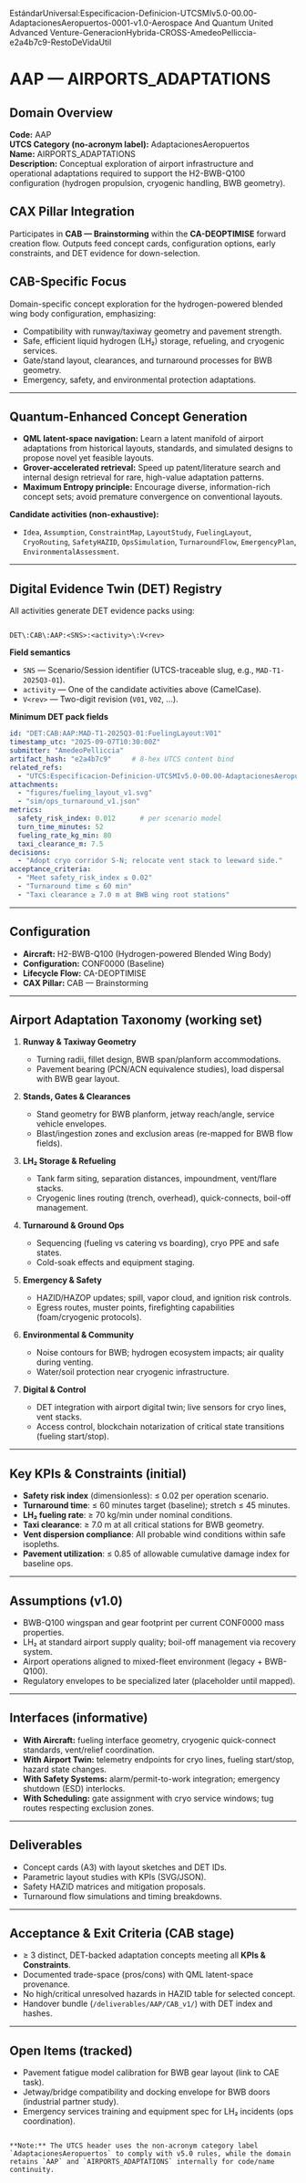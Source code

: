 EstándarUniversal:Especificacion-Definicion-UTCSMIv5.0-00.00-AdaptacionesAeropuertos-0001-v1.0-Aerospace And Quantum United Advanced Venture-GeneracionHybrida-CROSS-AmedeoPelliccia-e2a4b7c9-RestoDeVidaUtil

# AAP — AIRPORTS_ADAPTATIONS

## Domain Overview
**Code:** AAP  
**UTCS Category (no-acronym label):** AdaptacionesAeropuertos  
**Name:** AIRPORTS_ADAPTATIONS  
**Description:** Conceptual exploration of airport infrastructure and operational adaptations required to support the H2-BWB-Q100 configuration (hydrogen propulsion, cryogenic handling, BWB geometry).

## CAX Pillar Integration
Participates in **CAB — Brainstorming** within the **CA-DEOPTIMISE** forward creation flow. Outputs feed concept cards, configuration options, early constraints, and DET evidence for down-selection.

## CAB-Specific Focus
Domain-specific concept exploration for the hydrogen-powered blended wing body configuration, emphasizing:
- Compatibility with runway/taxiway geometry and pavement strength.
- Safe, efficient liquid hydrogen (LH₂) storage, refueling, and cryogenic services.
- Gate/stand layout, clearances, and turnaround processes for BWB geometry.
- Emergency, safety, and environmental protection adaptations.

---

## Quantum-Enhanced Concept Generation
- **QML latent-space navigation:** Learn a latent manifold of airport adaptations from historical layouts, standards, and simulated designs to propose novel yet feasible layouts.
- **Grover-accelerated retrieval:** Speed up patent/literature search and internal design retrieval for rare, high-value adaptation patterns.
- **Maximum Entropy principle:** Encourage diverse, information-rich concept sets; avoid premature convergence on conventional layouts.

**Candidate activities (non-exhaustive):**
- `Idea`, `Assumption`, `ConstraintMap`, `LayoutStudy`, `FuelingLayout`, `CryoRouting`, `SafetyHAZID`, `OpsSimulation`, `TurnaroundFlow`, `EmergencyPlan`, `EnvironmentalAssessment`.

---

## Digital Evidence Twin (DET) Registry

All activities generate DET evidence packs using:

```

DET\:CAB\:AAP:<SNS>:<activity>\:V<rev>

````

**Field semantics**
- `SNS` — Scenario/Session identifier (UTCS-traceable slug, e.g., `MAD-T1-2025Q3-01`).
- `activity` — One of the candidate activities above (CamelCase).
- `V<rev>` — Two-digit revision (`V01`, `V02`, …).

**Minimum DET pack fields**
```yaml
id: "DET:CAB:AAP:MAD-T1-2025Q3-01:FuelingLayout:V01"
timestamp_utc: "2025-09-07T10:30:00Z"
submitter: "AmedeoPelliccia"
artifact_hash: "e2a4b7c9"     # 8-hex UTCS content bind
related_refs:
  - "UTCS:Especificacion-Definicion-UTCSMIv5.0-00.00-AdaptacionesAeropuertos-0001-v1.0-..."
attachments:
  - "figures/fueling_layout_v1.svg"
  - "sim/ops_turnaround_v1.json"
metrics:
  safety_risk_index: 0.012      # per scenario model
  turn_time_minutes: 52
  fueling_rate_kg_min: 80
  taxi_clearance_m: 7.5
decisions:
  - "Adopt cryo corridor S-N; relocate vent stack to leeward side."
acceptance_criteria:
  - "Meet safety_risk_index ≤ 0.02"
  - "Turnaround time ≤ 60 min"
  - "Taxi clearance ≥ 7.0 m at BWB wing root stations"
````

---

## Configuration

* **Aircraft:** H2-BWB-Q100 (Hydrogen-powered Blended Wing Body)
* **Configuration:** CONF0000 (Baseline)
* **Lifecycle Flow:** CA-DEOPTIMISE
* **CAX Pillar:** CAB — Brainstorming

---

## Airport Adaptation Taxonomy (working set)

1. **Runway & Taxiway Geometry**

   * Turning radii, fillet design, BWB span/planform accommodations.
   * Pavement bearing (PCN/ACN equivalence studies), load dispersal with BWB gear layout.
2. **Stands, Gates & Clearances**

   * Stand geometry for BWB planform, jetway reach/angle, service vehicle envelopes.
   * Blast/ingestion zones and exclusion areas (re-mapped for BWB flow fields).
3. **LH₂ Storage & Refueling**

   * Tank farm siting, separation distances, impoundment, vent/flare stacks.
   * Cryogenic lines routing (trench, overhead), quick-connects, boil-off management.
4. **Turnaround & Ground Ops**

   * Sequencing (fueling vs catering vs boarding), cryo PPE and safe states.
   * Cold-soak effects and equipment staging.
5. **Emergency & Safety**

   * HAZID/HAZOP updates; spill, vapor cloud, and ignition risk controls.
   * Egress routes, muster points, firefighting capabilities (foam/cryogenic protocols).
6. **Environmental & Community**

   * Noise contours for BWB; hydrogen ecosystem impacts; air quality during venting.
   * Water/soil protection near cryogenic infrastructure.
7. **Digital & Control**

   * DET integration with airport digital twin; live sensors for cryo lines, vent stacks.
   * Access control, blockchain notarization of critical state transitions (fueling start/stop).

---

## Key KPIs & Constraints (initial)

* **Safety risk index** (dimensionless): ≤ 0.02 per operation scenario.
* **Turnaround time**: ≤ 60 minutes target (baseline); stretch ≤ 45 minutes.
* **LH₂ fueling rate**: ≥ 70 kg/min under nominal conditions.
* **Taxi clearance**: ≥ 7.0 m at all critical stations for BWB geometry.
* **Vent dispersion compliance**: All probable wind conditions within safe isopleths.
* **Pavement utilization**: ≤ 0.85 of allowable cumulative damage index for baseline ops.

---

## Assumptions (v1.0)

* BWB-Q100 wingspan and gear footprint per current CONF0000 mass properties.
* LH₂ at standard airport supply quality; boil-off management via recovery system.
* Airport operations aligned to mixed-fleet environment (legacy + BWB-Q100).
* Regulatory envelopes to be specialized later (placeholder until mapped).

---

## Interfaces (informative)

* **With Aircraft:** fueling interface geometry, cryogenic quick-connect standards, vent/relief coordination.
* **With Airport Twin:** telemetry endpoints for cryo lines, fueling start/stop, hazard state changes.
* **With Safety Systems:** alarm/permit-to-work integration; emergency shutdown (ESD) interlocks.
* **With Scheduling:** gate assignment with cryo service windows; tug routes respecting exclusion zones.

---

## Deliverables

* Concept cards (A3) with layout sketches and DET IDs.
* Parametric layout studies with KPIs (SVG/JSON).
* Safety HAZID matrices and mitigation proposals.
* Turnaround flow simulations and timing breakdowns.

---

## Acceptance & Exit Criteria (CAB stage)

* ≥ 3 distinct, DET-backed adaptation concepts meeting all **KPIs & Constraints**.
* Documented trade-space (pros/cons) with QML latent-space provenance.
* No high/critical unresolved hazards in HAZID table for selected concept.
* Handover bundle (`/deliverables/AAP/CAB_v1/`) with DET index and hashes.

---

## Open Items (tracked)

* Pavement fatigue model calibration for BWB gear layout (link to CAE task).
* Jetway/bridge compatibility and docking envelope for BWB doors (industrial partner study).
* Emergency services training and equipment spec for LH₂ incidents (ops coordination).

```

**Note:** The UTCS header uses the non-acronym category label `AdaptacionesAeropuertos` to comply with v5.0 rules, while the domain retains `AAP` and `AIRPORTS_ADAPTATIONS` internally for code/name continuity.
```
